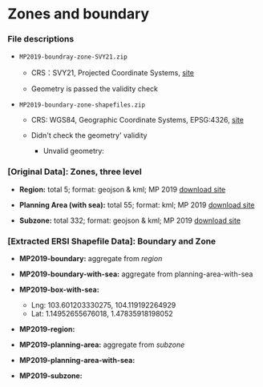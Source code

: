 # Zones and boundary

### File descriptions

- `MP2019-boundray-zone-SVY21.zip`

  - CRS：SVY21, Projected Coordinate Systems, [site](https://epsg.io/3414)
  
  - Geometry is passed the validity check

- `MP2019-boundary-zone-shapefiles.zip`

  - CRS: WGS84, Geographic Coordinate Systems, EPSG:4326, [site](https://epsg.io/4326)
  
  - Didn't check the geometry' validity

    - Unvalid geometry: 

### [Original Data]: Zones, three level

- **Region:** total 5; format: geojson & kml; MP 2019 [download site](https://data.gov.sg/dataset/master-plan-2019-region-boundary-no-sea)

- **Planning Area (with sea):** total 55; format: kml; MP 2019 [download site](https://data.gov.sg/dataset/master-plan-2019-planning-area-boundary-no-sea)

- **Subzone:** total 332; format: geojson & kml; MP 2019 [download site](https://data.gov.sg/dataset/master-plan-2019-subzone-boundary-no-sea)

### [Extracted ERSI Shapefile Data]: Boundary and Zone

- **MP2019-boundary:** aggregate from *region*

- **MP2019-boundary-with-sea:** aggregate from planning-area-with-sea

- **MP2019-box-with-sea:**
  - Lng: 103.601203330275, 104.119192264929
  - Lat: 1.14952655676018, 1.47835918198052

- **MP2019-region:**

- **MP2019-planning-area:** aggregate from *subzone*

- **MP2019-planning-area-with-sea:**

- **MP2019-subzone:**




